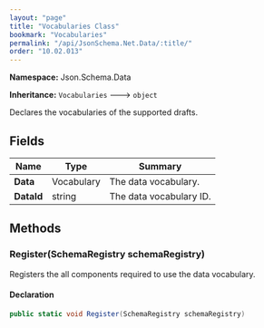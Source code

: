 ```yaml
---
layout: "page"
title: "Vocabularies Class"
bookmark: "Vocabularies"
permalink: "/api/JsonSchema.Net.Data/:title/"
order: "10.02.013"
---
```

**Namespace:** Json.Schema.Data

**Inheritance:**
`Vocabularies`
 🡒 
`object`

Declares the vocabularies of the supported drafts.

## Fields

| Name | Type | Summary |
|---|---|---|
| **Data** | Vocabulary | The data vocabulary. |
| **DataId** | string | The data vocabulary ID. |

## Methods

### Register(SchemaRegistry schemaRegistry)

Registers the all components required to use the data vocabulary.

#### Declaration

```c#
public static void Register(SchemaRegistry schemaRegistry)
```


